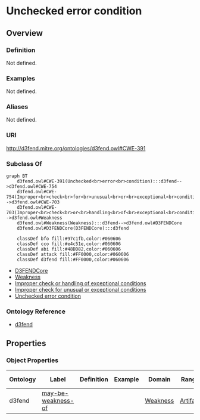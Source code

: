 # Unchecked error condition

## Overview

### Definition
Not defined.

### Examples
Not defined.

### Aliases
Not defined.

### URI
http://d3fend.mitre.org/ontologies/d3fend.owl#CWE-391

### Subclass Of
```mermaid
graph BT
    d3fend.owl#CWE-391(Unchecked<br>error<br>condition):::d3fend-->d3fend.owl#CWE-754
    d3fend.owl#CWE-754(Improper<br>check<br>for<br>unusual<br>or<br>exceptional<br>conditions):::d3fend-->d3fend.owl#CWE-703
    d3fend.owl#CWE-703(Improper<br>check<br>or<br>handling<br>of<br>exceptional<br>conditions):::d3fend-->d3fend.owl#Weakness
    d3fend.owl#Weakness(Weakness):::d3fend-->d3fend.owl#D3FENDCore
    d3fend.owl#D3FENDCore(D3FENDCore):::d3fend
    
    classDef bfo fill:#97c1fb,color:#060606
    classDef cco fill:#e4c51e,color:#060606
    classDef abi fill:#48DD82,color:#060606
    classDef attack fill:#FF0000,color:#060606
    classDef d3fend fill:#FF0000,color:#060606
```

- [D3FENDCore](/docs/ontology/reference/model/D3FENDCore/D3FENDCore.md)
- [Weakness](/docs/ontology/reference/model/D3FENDCore/Weakness/Weakness.md)
- [Improper check or handling of exceptional conditions](/docs/ontology/reference/model/D3FENDCore/Weakness/Improper%20check%20or%20handling%20of%20exceptional%20conditions/Improper%20check%20or%20handling%20of%20exceptional%20conditions.md)
- [Improper check for unusual or exceptional conditions](/docs/ontology/reference/model/D3FENDCore/Weakness/Improper%20check%20or%20handling%20of%20exceptional%20conditions/Improper%20check%20for%20unusual%20or%20exceptional%20conditions/Improper%20check%20for%20unusual%20or%20exceptional%20conditions.md)
- [Unchecked error condition](/docs/ontology/reference/model/D3FENDCore/Weakness/Improper%20check%20or%20handling%20of%20exceptional%20conditions/Improper%20check%20for%20unusual%20or%20exceptional%20conditions/Unchecked%20error%20condition/Unchecked%20error%20condition.md)


### Ontology Reference
- [d3fend](http://d3fend.mitre.org/ontologies/d3fend.owl#)

## Properties
### Object Properties
| Ontology | Label | Definition | Example | Domain | Range | Inverse Of |
|----------|-------|------------|---------|--------|-------|------------|
| d3fend | [may-be-weakness-of](http://d3fend.mitre.org/ontologies/d3fend.owl#may-be-weakness-of) |  |  | [Weakness](/docs/ontology/reference/model/D3FENDCore/Weakness/Weakness.md) | [Artifact](/docs/ontology/reference/model/D3FENDCore/Artifact/Artifact.md) | [may-have-weakness](http://d3fend.mitre.org/ontologies/d3fend.owl#may-have-weakness) |

